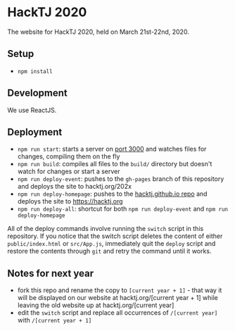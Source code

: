 # HackTJ 2020

The website for HackTJ 2020, held on March 21st-22nd, 2020.

## Setup

-   `npm install`

## Development

We use ReactJS.

## Deployment

-   `npm run start`: starts a server on [port 3000](localhost:3000) and watches files for changes, compiling them on the fly
-   `npm run build`: compiles all files to the `build/` directory but doesn't watch for changes or start a server
-   `npm run deploy-event`: pushes to the `gh-pages` branch of this repository and deploys the site to hacktj.org/202x
-   `npm run deploy-homepage`: pushes to the [hacktj.github.io repo](https://github.com/HackTJ/hacktj.github.io) and deploys the site to <https://hacktj.org>
-   `npm run deploy-all`: shortcut for both `npm run deploy-event` and `npm run deploy-homepage`

All of the deploy commands involve running the `switch` script in this repository. If you notice that the switch script deletes the content of either `public/index.html` or `src/App.js`, immediately quit the `deploy` script and restore the contents through `git` and retry the command until it works.

## Notes for next year

-   fork this repo and rename the copy to `[current year + 1]` - that way it will be displayed on our website at hacktj.org/[current year + 1] while leaving the old website up at hacktj.org/[current year]
-   edit the `switch` script and replace all occurrences of `/[current year]` with `/[current year + 1]`
